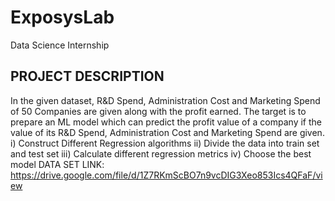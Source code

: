 # ExposysLab
Data Science Internship
## PROJECT DESCRIPTION
In the given dataset, R&D Spend, Administration Cost and Marketing Spend of 50 Companies are given along with the profit earned. The target is to prepare an ML model which can predict the profit value of a company if the value of its R&D Spend, Administration Cost and Marketing Spend are given.
i) Construct Different Regression algorithms
ii) Divide the data into train set and test set
iii) Calculate different regression metrics
iv) Choose the best model
DATA SET LINK:
https://drive.google.com/file/d/1Z7RKmScBO7n9vcDIG3Xeo853Ics4QFaF/view
